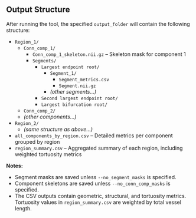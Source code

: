 

## Output Structure

After running the tool, the specified `output_folder` will contain the following structure:

- `Region_1/`
  - `Conn_comp_1/`
    - `Conn_comp_1_skeleton.nii.gz` – Skeleton mask for component 1
    - `Segments/`
      - `Largest endpoint root/`
        - `Segment_1/`
          - `Segment_metrics.csv`
          - `Segment.nii.gz`
        - *(other segments...)*
      - `Second largest endpoint root/`
      - `Largest bifurcation root/`
  - `Conn_comp_2/`
  - *(other components...)*
- `Region_2/`
  - *(same structure as above...)*
- `all_components_by_region.csv` – Detailed metrics per component grouped by region
- `region_summary.csv` – Aggregated summary of each region, including weighted tortuosity metrics

**Notes:**
- Segment masks are saved unless `--no_segment_masks` is specified.
- Component skeletons are saved unless `--no_conn_comp_masks` is specified.
- The CSV outputs contain geometric, structural, and tortuosity metrics. Tortuosity values in `region_summary.csv` are weighted by total vessel length.
